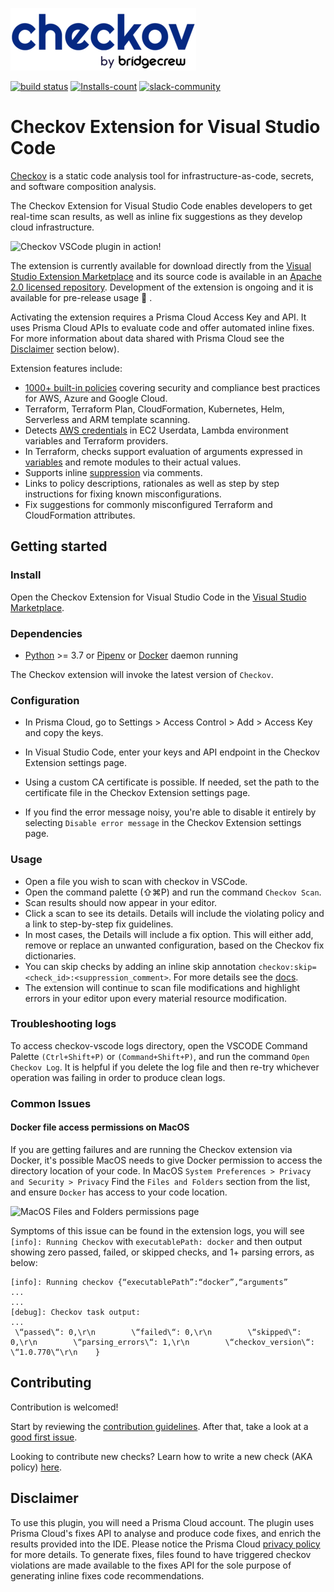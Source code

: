 [![checkov](https://raw.githubusercontent.com/bridgecrewio/checkov/master/docs/web/images/checkov_by_bridgecrew.png)](https://checkov.io)

[![build status](https://github.com/bridgecrewio/checkov-vscode/workflows/build/badge.svg)](https://github.com/bridgecrewio/checkov-vscode/actions?query=workflow%3Abuild)
[![Installs-count](https://vsmarketplacebadges.dev/installs-short/Bridgecrew.checkov.png)](https://marketplace.visualstudio.com/items?itemName=Bridgecrew.checkov)
[![slack-community](https://img.shields.io/badge/Slack-contact%20us-lightgrey.svg?logo=slack)](https://codifiedsecurity.slack.com/)

# Checkov Extension for Visual Studio Code

[Checkov](https://github.com/bridgecrewio/checkov) is a static code analysis tool for infrastructure-as-code, secrets, and software composition analysis.

The Checkov Extension for Visual Studio Code enables developers to get real-time scan results, as well as inline fix suggestions as they develop cloud infrastructure.

![Checkov VSCode plugin in action!](./docs/checkov-vscode-demo.gif)

The extension is currently available for download directly from the [Visual Studio Extension Marketplace](https://marketplace.visualstudio.com/items?itemName=Bridgecrew.checkov) and its source code is available in an [Apache 2.0 licensed repository](https://github.com/bridgecrewio/checkov-vscode). Development of the extension is ongoing and it is available for pre-release usage 🚧 .

Activating the extension requires a Prisma Cloud Access Key and API. It uses Prisma Cloud APIs to evaluate code and offer automated inline fixes. For more information about data shared with Prisma Cloud see the [Disclaimer](#disclaimer) section below).

Extension features include:

* [1000+ built-in policies](https://github.com/bridgecrewio/checkov/blob/master/docs/5.Policy%20Index/all.md) covering security and compliance best practices for AWS, Azure and Google Cloud.
* Terraform, Terraform Plan, CloudFormation, Kubernetes, Helm, Serverless and ARM template scanning.
* Detects [AWS credentials](https://github.com/bridgecrewio/checkov/blob/master/docs/2.Basics/Scanning%20Credentials%20and%20Secrets.md) in EC2 Userdata, Lambda environment variables and Terraform providers.
* In Terraform, checks support evaluation of arguments expressed in [variables](https://github.com/bridgecrewio/checkov/blob/master/docs/2.Basics/Handling%20Variables.md) and remote modules to their actual values.
* Supports inline [suppression](https://github.com/bridgecrewio/checkov/blob/master/docs/2.Basics/Suppressing%20and%20Skipping%20Policies.md) via comments.
* Links to policy descriptions, rationales as well as step by step instructions for fixing known misconfigurations.
* Fix suggestions for commonly misconfigured Terraform and CloudFormation attributes.

## Getting started

### Install

Open the Checkov Extension for Visual Studio Code in the [Visual Studio Marketplace](https://marketplace.visualstudio.com/items?itemName=Bridgecrew.checkov).

### Dependencies

* [Python](https://www.python.org/downloads/) >= 3.7 or [Pipenv](https://docs.pipenv.org/) or [Docker](https://www.docker.com/products/docker-desktop) daemon running

The Checkov extension will invoke the latest version of ```Checkov```.

### Configuration

* In Prisma Cloud, go to Settings > Access Control > Add > Access Key and copy the keys.
* In Visual Studio Code, enter your keys and API endpoint in the Checkov Extension settings page.  
* Using a custom CA certificate is possible. If needed, set the path to the certificate file in the Checkov Extension settings page.

* If you find the error message noisy, you're able to disable it entirely by selecting `Disable error message` in the Checkov Extension settings page.


### Usage

* Open a file you wish to scan with checkov in VSCode.
* Open the command palette (⇧⌘P) and run the command `Checkov Scan`.
* Scan results should now appear in your editor.
* Click a scan to see its details. Details will include the violating policy and a link to step-by-step fix guidelines.
* In most cases, the Details will include a fix option. This will either add, remove or replace an unwanted configuration, based on the Checkov fix dictionaries.
* You can skip checks by adding an inline skip annotation ```checkov:skip=<check_id>:<suppression_comment>```. For more details see the [docs](https://github.com/bridgecrewio/checkov/blob/master/docs/2.Concepts/Suppressions.md).
* The extension will continue to scan file modifications and highlight errors in your editor upon every material resource modification.

### Troubleshooting logs

To access checkov-vscode logs directory, open the VSCODE Command Palette `(Ctrl+Shift+P)` or `(Command+Shift+P)`, and run the command `Open Checkov Log`. It is helpful if you delete the log file and then re-try whichever operation was failing in order to produce clean logs.

### Common Issues

#### Docker file access permissions on MacOS

If you are getting failures and are running the Checkov extension via Docker, it's possible MacOS needs to give Docker permission to access the directory location of your code.
In MacOS `System Preferences > Privacy and Security > Privacy` Find the `Files and Folders` section from the list, and ensure `Docker` has access to your code location.

![MacOS Files and Folders permissions page](./docs/docker-permissions.png)

Symptoms of this issue can be found in the extension logs, you will see `[info]: Running Checkov` with `executablePath: docker` and then output showing zero passed, failed, or skipped checks, and 1+ parsing errors, as below:

```shell
[info]: Running checkov {“executablePath”:“docker”,“arguments”
...
...
[debug]: Checkov task output:
...
 \“passed\“: 0,\r\n        \“failed\“: 0,\r\n        \“skipped\“: 0,\r\n        \“parsing_errors\“: 1,\r\n        \“checkov_version\“: \“1.0.770\“\r\n    }
```

## Contributing

Contribution is welcomed!

Start by reviewing the [contribution guidelines](https://github.com/bridgecrewio/checkov/blob/master/CONTRIBUTING.md). After that, take a look at a [good first issue](https://github.com/bridgecrewio/checkov/issues?q=is%3Aissue+is%3Aopen+label%3A"good+first+issue").

Looking to contribute new checks? Learn how to write a new check (AKA policy) [here](https://github.com/bridgecrewio/checkov/blob/master/docs/5.Contribution/New-Check.md).

## Disclaimer

To use this plugin, you will need a Prisma Cloud account. The plugin uses Prisma Cloud's fixes API to analyse and produce code fixes, and enrich the results provided into the IDE. Please notice the Prisma Cloud [privacy policy](paloaltonetworks.com/legal-notices/trust-center/privacy) for more details.
To generate fixes, files found to have triggered checkov violations are made available to the fixes API for the sole purpose of generating inline fixes code recommendations.
